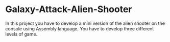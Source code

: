 # Galaxy-Attack-Alien-Shooter
In this project you have to develop a mini version of the alien shooter on the console using Assembly language. You have to develop three different levels of game. 
